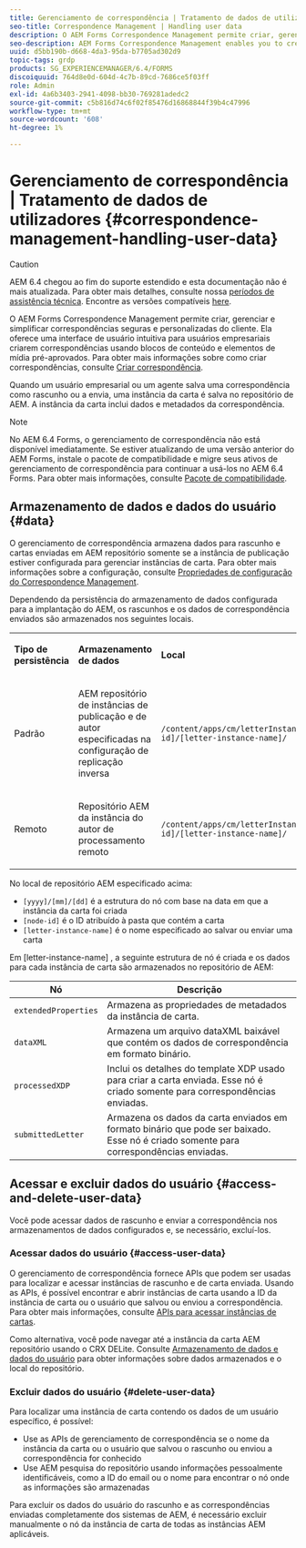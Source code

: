 ```yaml
---
title: Gerenciamento de correspondência | Tratamento de dados de utilizadores
seo-title: Correspondence Management | Handling user data
description: O AEM Forms Correspondence Management permite criar, gerenciar e simplificar correspondências seguras e personalizadas do cliente. Saiba como configurar o armazenamento de dados para rascunho e cartas enviadas em AEM repositório, acessar dados armazenados e excluir dados armazenados.
seo-description: AEM Forms Correspondence Management enables you to create, manage, and streamline secure and personalized customer correspondences. Learn how to configure storing data for draft and submitted letters in AEM repository, access stored data, and delete stored data.
uuid: d5bb190b-d668-4da3-95da-b7705ad302d9
topic-tags: grdp
products: SG_EXPERIENCEMANAGER/6.4/FORMS
discoiquuid: 764d8e0d-604d-4c7b-89cd-7686ce5f03ff
role: Admin
exl-id: 4a6b3403-2941-4098-bb30-769281adedc2
source-git-commit: c5b816d74c6f02f85476d16868844f39b4c47996
workflow-type: tm+mt
source-wordcount: '608'
ht-degree: 1%

---
```


# Gerenciamento de correspondência | Tratamento de dados de utilizadores {#correspondence-management-handling-user-data}

>[!CAUTION]
>
>AEM 6.4 chegou ao fim do suporte estendido e esta documentação não é mais atualizada. Para obter mais detalhes, consulte nossa [períodos de assistência técnica](https://helpx.adobe.com/br/support/programs/eol-matrix.html). Encontre as versões compatíveis [here](https://experienceleague.adobe.com/docs/).

O AEM Forms Correspondence Management permite criar, gerenciar e simplificar correspondências seguras e personalizadas do cliente. Ela oferece uma interface de usuário intuitiva para usuários empresariais criarem correspondências usando blocos de conteúdo e elementos de mídia pré-aprovados. Para obter mais informações sobre como criar correspondências, consulte [Criar correspondência](/help/forms/using/create-correspondence.md).

Quando um usuário empresarial ou um agente salva uma correspondência como rascunho ou a envia, uma instância da carta é salva no repositório de AEM. A instância da carta inclui dados e metadados da correspondência.

>[!NOTE]
>
>No AEM 6.4 Forms, o gerenciamento de correspondência não está disponível imediatamente. Se estiver atualizando de uma versão anterior do AEM Forms, instale o pacote de compatibilidade e migre seus ativos de gerenciamento de correspondência para continuar a usá-los no AEM 6.4 Forms. Para obter mais informações, consulte [Pacote de compatibilidade](/help/forms/using/compatibility-package.md).

## Armazenamento de dados e dados do usuário {#data}

O gerenciamento de correspondência armazena dados para rascunho e cartas enviadas em AEM repositório somente se a instância de publicação estiver configurada para gerenciar instâncias de carta. Para obter mais informações sobre a configuração, consulte [Propriedades de configuração do Correspondence Management](/help/forms/using/cm-configuration-properties.md).

Dependendo da persistência do armazenamento de dados configurada para a implantação do AEM, os rascunhos e os dados de correspondência enviados são armazenados nos seguintes locais.

<table> 
 <tbody>
  <tr>
   <td><p><strong>Tipo de persistência</strong></p> </td> 
   <td><p><strong>Armazenamento de dados</strong></p> </td> 
   <td><p><strong>Local</strong></p> </td> 
  </tr>
  <tr>
   <td><p>Padrão</p> </td> 
   <td><p>AEM repositório de instâncias de publicação e de autor especificadas na configuração de replicação inversa</p> </td> 
   <td><p><code>/content/apps/cm/letterInstances/[yyyy]/[mm]/[dd]/[node-id]/[letter-instance-name]/</code> </p> </td> 
  </tr>
  <tr>
   <td><p>Remoto</p> </td> 
   <td><p>Repositório AEM da instância do autor de processamento remoto</p> </td> 
   <td><p><code>/content/apps/cm/letterInstances/[yyyy]/[mm]/[dd]/[node-id]/[letter-instance-name]/</code></p> </td> 
  </tr>
 </tbody>
</table>

No local de repositório AEM especificado acima:

* `[yyyy]/[mm]/[dd]` é a estrutura do nó com base na data em que a instância da carta foi criada
* `[node-id]` é o ID atribuído à pasta que contém a carta
* `[letter-instance-name]` é o nome especificado ao salvar ou enviar uma carta

Em [letter-instance-name] , a seguinte estrutura de nó é criada e os dados para cada instância de carta são armazenados no repositório de AEM:

| Nó | Descrição |
|---|---|
| `extendedProperties` | Armazena as propriedades de metadados da instância de carta. |
| `dataXML` | Armazena um arquivo dataXML baixável que contém os dados de correspondência em formato binário. |
| `processedXDP` | Inclui os detalhes do template XDP usado para criar a carta enviada. Esse nó é criado somente para correspondências enviadas. |
| `submittedLetter` | Armazena os dados da carta enviados em formato binário que pode ser baixado. Esse nó é criado somente para correspondências enviadas. |

## Acessar e excluir dados do usuário {#access-and-delete-user-data}

Você pode acessar dados de rascunho e enviar a correspondência nos armazenamentos de dados configurados e, se necessário, excluí-los.

### Acessar dados do usuário {#access-user-data}

O gerenciamento de correspondência fornece APIs que podem ser usadas para localizar e acessar instâncias de rascunho e de carta enviada. Usando as APIs, é possível encontrar e abrir instâncias de carta usando a ID da instância de carta ou o usuário que salvou ou enviou a correspondência. Para obter mais informações, consulte [APIs para acessar instâncias de cartas](/help/forms/using/cm-apis-to-access-letter-instances.md).

Como alternativa, você pode navegar até a instância da carta AEM repositório usando o CRX DELite. Consulte [Armazenamento de dados e dados do usuário](/help/forms/using/correspondence-management-handling-user-data.md#data) para obter informações sobre dados armazenados e o local do repositório.

### Excluir dados do usuário {#delete-user-data}

Para localizar uma instância de carta contendo os dados de um usuário específico, é possível:

* Use as APIs de gerenciamento de correspondência se o nome da instância da carta ou o usuário que salvou o rascunho ou enviou a correspondência for conhecido
* Use AEM pesquisa do repositório usando informações pessoalmente identificáveis, como a ID do email ou o nome para encontrar o nó onde as informações são armazenadas

Para excluir os dados do usuário do rascunho e as correspondências enviadas completamente dos sistemas de AEM, é necessário excluir manualmente o nó da instância de carta de todas as instâncias AEM aplicáveis.
